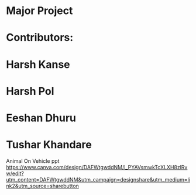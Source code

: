 # Major Project

# Contributors:
  # Harsh Kanse
  # Harsh Pol
  # Eeshan Dhuru
  # Tushar Khandare

Animal On Vehicle ppt
  https://www.canva.com/design/DAFWtgwddNM/l_PYAVsmwkTcXLXH8zlRvw/edit?utm_content=DAFWtgwddNM&utm_campaign=designshare&utm_medium=link2&utm_source=sharebutton
